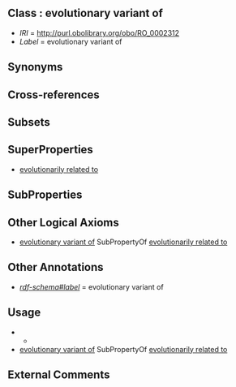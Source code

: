 
## Class : evolutionary variant of

 * *IRI* = http://purl.obolibrary.org/obo/RO_0002312
 * *Label* = evolutionary variant of

## Synonyms


## Cross-references


## Subsets


## SuperProperties

 * [evolutionarily related to](../../RO/20/RO_0002320.md)

## SubProperties


## Other Logical Axioms

 * [evolutionary variant of](../../RO/12/RO_0002312.md) SubPropertyOf [evolutionarily related to](../../RO/20/RO_0002320.md)

## Other Annotations

 * *[rdf-schema#label](../../el/rdf-schema#label.md)* = evolutionary variant of

## Usage

 * -
 * [evolutionary variant of](../../RO/12/RO_0002312.md) SubPropertyOf [evolutionarily related to](../../RO/20/RO_0002320.md)

## External Comments

